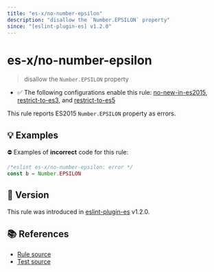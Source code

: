 ```yaml
---
title: "es-x/no-number-epsilon"
description: "disallow the `Number.EPSILON` property"
since: "[eslint-plugin-es] v1.2.0"
---
```


# es-x/no-number-epsilon
> disallow the `Number.EPSILON` property

- ✅ The following configurations enable this rule: [no-new-in-es2015], [restrict-to-es3], and [restrict-to-es5]

This rule reports ES2015 `Number.EPSILON` property as errors.

## 💡 Examples

⛔ Examples of **incorrect** code for this rule:

<eslint-playground type="bad">

```js
/*eslint es-x/no-number-epsilon: error */
const b = Number.EPSILON
```

</eslint-playground>

## 🚀 Version

This rule was introduced in [eslint-plugin-es] v1.2.0.

[eslint-plugin-es]: https://github.com/mysticatea/eslint-plugin-es

## 📚 References

- [Rule source](https://github.com/eslint-community/eslint-plugin-es-x/blob/master/lib/rules/no-number-epsilon.js)
- [Test source](https://github.com/eslint-community/eslint-plugin-es-x/blob/master/tests/lib/rules/no-number-epsilon.js)

[no-new-in-es2015]: ../configs/index.md#no-new-in-es2015
[restrict-to-es3]: ../configs/index.md#restrict-to-es3
[restrict-to-es5]: ../configs/index.md#restrict-to-es5
